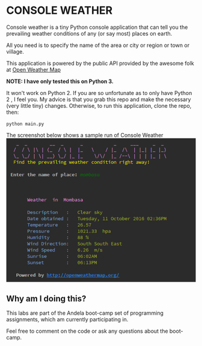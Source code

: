 # CONSOLE WEATHER

Console weather is a tiny Python console application that can tell you the prevailing weather conditions of any (or say 
most) places on earth.

All you need is to specify the name of the area or city or region or town or village.

This application is powered by the public API provided by the awesome folk at [Open Weather Map](http://openweathermap.org/)

**NOTE: I have only tested this on Python 3.** 

It won't work on Python 2. If you are so unfortunate as to only have Python 2
, I feel you. My advice is that you grab this repo and make the necessary (very little tiny) changes. Otherwise, to run 
this application, clone the repo, then:

    python main.py
    
The screenshot below shows a sample run of Console Weather ![screen shot](screenshot.png)


## Why am I doing this?

This labs are part of the Andela boot-camp set of programming assignments, which am currently participating in.

Feel free to comment on the code or ask any questions about the boot-camp.